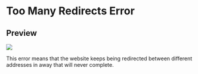 # Too Many Redirects Error
## Preview
![](https://media.discordapp.net/attachments/818549714903236708/842939480335581214/unknown.png?width=738&height=381)

This error means that the website keeps being redirected between different addresses in away that will never complete.